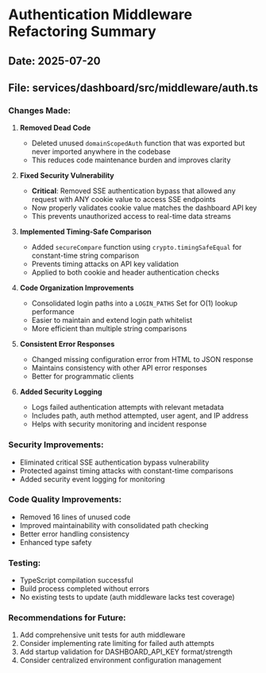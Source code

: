 # Authentication Middleware Refactoring Summary

## Date: 2025-07-20

## File: services/dashboard/src/middleware/auth.ts

### Changes Made:

1. **Removed Dead Code**
   - Deleted unused `domainScopedAuth` function that was exported but never imported anywhere in the codebase
   - This reduces code maintenance burden and improves clarity

2. **Fixed Security Vulnerability**
   - **Critical**: Removed SSE authentication bypass that allowed any request with ANY cookie value to access SSE endpoints
   - Now properly validates cookie value matches the dashboard API key
   - This prevents unauthorized access to real-time data streams

3. **Implemented Timing-Safe Comparison**
   - Added `secureCompare` function using `crypto.timingSafeEqual` for constant-time string comparison
   - Prevents timing attacks on API key validation
   - Applied to both cookie and header authentication checks

4. **Code Organization Improvements**
   - Consolidated login paths into a `LOGIN_PATHS` Set for O(1) lookup performance
   - Easier to maintain and extend login path whitelist
   - More efficient than multiple string comparisons

5. **Consistent Error Responses**
   - Changed missing configuration error from HTML to JSON response
   - Maintains consistency with other API error responses
   - Better for programmatic clients

6. **Added Security Logging**
   - Logs failed authentication attempts with relevant metadata
   - Includes path, auth method attempted, user agent, and IP address
   - Helps with security monitoring and incident response

### Security Improvements:

- Eliminated critical SSE authentication bypass vulnerability
- Protected against timing attacks with constant-time comparisons
- Added security event logging for monitoring

### Code Quality Improvements:

- Removed 16 lines of unused code
- Improved maintainability with consolidated path checking
- Better error handling consistency
- Enhanced type safety

### Testing:

- TypeScript compilation successful
- Build process completed without errors
- No existing tests to update (auth middleware lacks test coverage)

### Recommendations for Future:

1. Add comprehensive unit tests for auth middleware
2. Consider implementing rate limiting for failed auth attempts
3. Add startup validation for DASHBOARD_API_KEY format/strength
4. Consider centralized environment configuration management
